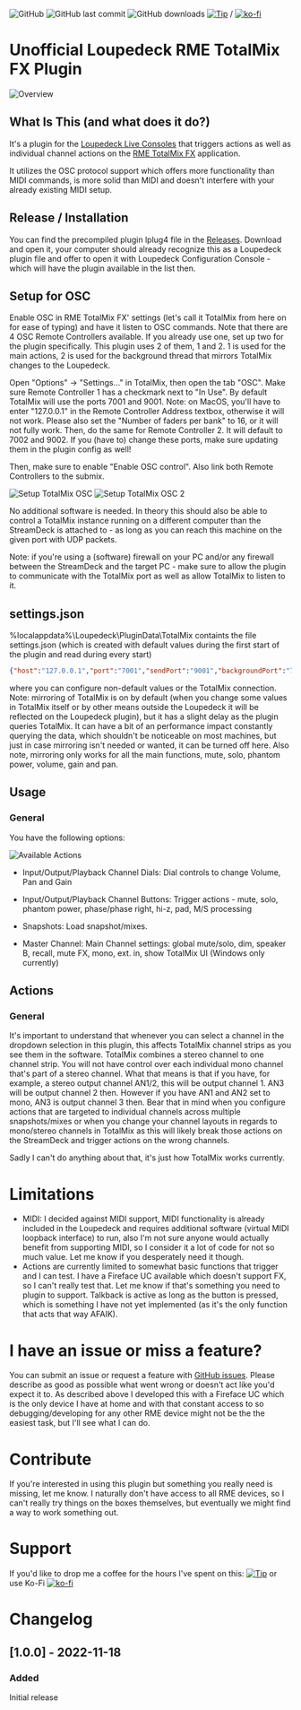  ![GitHub](https://img.shields.io/github/license/shells-dw/loupedeck-totalmix)
 ![GitHub last commit](https://img.shields.io/github/last-commit/shells-dw/loupedeck-totalmix)
  ![GitHub downloads](https://img.shields.io/github/downloads/shells-dw/loupedeck-totalmix/total)
 [![Tip](https://img.shields.io/badge/Donate-PayPal-green.svg)]( https://www.paypal.com/donate?hosted_button_id=8KXD334CCEEC2) / [![ko-fi](https://ko-fi.com/img/githubbutton_sm.svg)](https://ko-fi.com/Y8Y4CE9LH)


# Unofficial Loupedeck RME TotalMix FX Plugin

![Overview](/TotalMixPlugin/docs/images/overview.png)

## What Is This (and what does it do?)

It's a plugin for the [Loupedeck Live Consoles][Loupedeck] that triggers actions as well as individual channel actions on the [RME TotalMix FX][] application.

It utilizes the OSC protocol support which offers more functionality than MIDI commands, is more solid than MIDI and doesn't interfere with your already existing MIDI setup.

## Release / Installation

You can find the precompiled plugin lplug4 file in the [Releases][Releases]. Download and open it, your computer should already recognize this as a Loupedeck plugin file and offer to open it with Loupedeck Configuration Console - which will have the plugin available in the list then.

## Setup for OSC

Enable OSC in RME TotalMix FX' settings (let's call it TotalMix from here on for ease of typing) and have it listen to OSC commands.
Note that there are 4 OSC Remote Controllers available. If you already use one, set up two for the plugin specifically.
This plugin uses 2 of them, 1 and 2. 1 is used for the main actions, 2 is used for the background thread that mirrors TotalMix changes to the Loupedeck.

Open "Options" -> "Settings..." in TotalMix, then open the tab "OSC".
Make sure Remote Controller 1 has a checkmark next to "In Use". By default TotalMix will use the ports 7001 and 9001.
Note: on MacOS, you'll have to enter "127.0.0.1" in the Remote Controller Address textbox, otherwise it will not work.
Please also set the "Number of faders per bank" to 16, or it will not fully work.
Then, do the same for Remote Controller 2. It will default to 7002 and 9002.
If you (have to) change these ports, make sure updating them in the plugin config as well!

Then, make sure to enable "Enable OSC control". Also link both Remote Controllers to the submix. 

![Setup TotalMix OSC](/TotalMixPlugin/docs/images/OSC_setup1.png) ![Setup TotalMix OSC 2](/TotalMixPlugin/docs/images/OSC_setup2.png)

No additional software is needed. In theory this should also be able to control a TotalMix instance running on a different computer than the StreamDeck is attached to - as long as you can reach this machine on the given port with UDP packets. 

Note: if you're using a (software) firewall on your PC and/or any firewall between the StreamDeck and the target PC - make sure to allow the plugin to communicate with the TotalMix port as well as allow TotalMix to listen to it. 

## settings.json
%localappdata%\Loupedeck\PluginData\TotalMix containts the file settings.json (which is created with default values during the first start of the plugin and read during every start)
```json
{"host":"127.0.0.1","port":"7001","sendPort":"9001","backgroundPort":"7002","backgroundSendPort":"9002","mirroringEnabled":"true"}
```
where you can configure non-default values or the TotalMix connection.
Note: mirroring of TotalMix is on by default (when you change some values in TotalMix itself or by other means outside the Loupedeck it will be reflected on the Loupedeck plugin), but it has a slight delay as the plugin queries TotalMix. It can have a bit of an performance impact constantly querying the data, which shouldn't be noticeable on most machines, but just in case mirroring isn't needed or wanted, it can be turned off here.
Also note, mirroring only works for all the main functions, mute, solo, phantom power, volume, gain and pan.

## Usage
### General

You have the following options:

![Available Actions](/TotalMixPlugin/docs/images/LC_actions.png)

- Input/Output/Playback Channel Dials: Dial controls to change Volume, Pan and Gain

- Input/Output/Playback Channel Buttons: Trigger actions - mute, solo, phantom power, phase/phase right, hi-z, pad, M/S processing

- Snapshots: Load snapshot/mixes.

- Master Channel: Main Channel settings: global mute/solo, dim, speaker B, recall, mute FX, mono, ext. in, show TotalMix UI (Windows only currently)

## Actions

### General

It's important to understand that whenever you can select a channel in the dropdown selection in this plugin, this affects TotalMix channel strips as you see them in the software. TotalMix combines a stereo channel to one channel strip. You will not have control over each individual mono channel that's part of a stereo channel.
What that means is that if you have, for example, a stereo output channel AN1/2, this will be output channel 1. AN3 will be output channel 2 then. However if you have AN1 and AN2 set to mono, AN3 is output channel 3 then. Bear that in mind when you configure actions that are targeted to individual channels across multiple snapshots/mixes or when you change your channel layouts in regards to mono/stereo channels in TotalMix as this will likely break those actions on the StreamDeck and trigger actions on the wrong channels.

Sadly I can't do anything about that, it's just how TotalMix works currently.

# Limitations

- MIDI: I decided against MIDI support, MIDI functionality is already included in the Loupedeck and requires additional software (virtual MIDI loopback interface) to run, also I'm not sure anyone would actually benefit from supporting MIDI, so I consider it a lot of code for not so much value. Let me know if you desperately need it though.
- Actions are currently limited to somewhat basic functions that trigger and I can test. I have a Fireface UC available which doesn't support FX, so I can't really test that. Let me know if that's something you need to plugin to support. Talkback is active as long as the button is pressed, which is something I have not yet implemented (as it's the only function that acts that way AFAIK). 

# I have an issue or miss a feature?

You can submit an issue or request a feature with [GitHub issues]. Please describe as good as possible what went wrong or doesn't act like you'd expect it to. 
As described above I developed this with a Fireface UC which is the only device I have at home and with that constant access to so debugging/developing for any other RME device might not be the the easiest task, but I'll see what I can do.

# Contribute

If you're interested in using this plugin but something you really need is missing, let me know. I naturally don't have access to all RME devices, so I can't really try things on the boxes themselves, but eventually we might find a way to work something out.

# Support

If you'd like to drop me a coffee for the hours I've spent on this: [![Tip](https://img.shields.io/badge/Donate-PayPal-green.svg)]( https://www.paypal.com/donate?hosted_button_id=8KXD334CCEEC2) or use Ko-Fi [![ko-fi](https://ko-fi.com/img/githubbutton_sm.svg)](https://ko-fi.com/Y8Y4CE9LH)


# Changelog
## [1.0.0] - 2022-11-18
### Added
Initial release


<!-- Reference Links -->

[Loupedeck]: https://loupedeck.com "Loupedeck.com"
[Releases]: https://github.com/shells-dw/loupedeck-totalmix/releases "Releases"
[RME TotalMix FX]: https://www.rme-audio.de/totalmix-fx.html "RME's TotalmMix FX product page"
[GitHub issues]: https://github.com/shells-dw/streamdeck-totalmix/issues "GitHub issues link"

